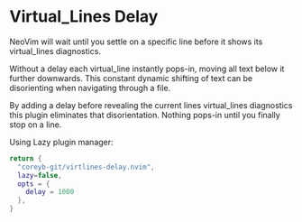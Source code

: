 # Virtual_Lines Delay

NeoVim will wait until you settle on a specific line before it shows
its virtual_lines diagnostics.

Without a delay each virtual_line instantly pops-in, moving all
text below it further downwards.
This constant dynamic shifting of text can be disorienting when
navigating through a file.

By adding a delay before revealing the current lines virtual_lines
diagnostics this plugin eliminates that disorientation.
Nothing pops-in until you finally stop on a line.

Using Lazy plugin manager:

```Lua
return {
  "coreyb-git/virtlines-delay.nvim",
  lazy=false,
  opts = {
    delay = 1000
  },
}
```
